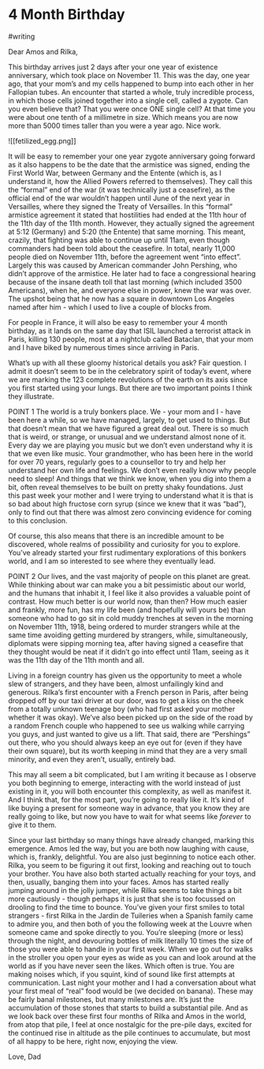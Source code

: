 # 4 Month Birthday
#writing


Dear Amos and Rilka,

This birthday arrives just 2 days after your one year of existence anniversary, which took place on November 11. This was the day, one year ago, that your mom’s and my cells happened to bump into each other in her Fallopian tubes. An encounter that started a whole, truly incredible process, in which those cells joined together into a single cell, called a zygote. Can you even believe that? That you were once ONE single cell? At that time you were about one tenth of a millimetre in size. Which means you are now more than 5000 times taller than you were a year ago. Nice work. 

![[fetilized_egg.png]]

It will be easy to remember your one year zygote anniversary going forward as it also happens to be the date that the armistice was signed, ending the First World War, between Germany and the Entente (which is, as I understand it, how the Allied Powers referred to themselves). They call this the “formal” end of the war (it was technically just a ceasefire), as the official end of the war wouldn’t happen until June of the next year in Versailles, where they signed the Treaty of Versailles. In this “formal” armistice agreement it stated that hostilities had ended at the 11th hour of the 11th day of the 11th month. However, they actually signed the agreement at 5:12 (Germany) and 5:20 (the Entente) that same morning. This meant, crazily, that fighting was able to continue up until 11am, even though commanders had been told about the ceasefire. In total, nearly 11,000 people died on November 11th, before the agreement went “into effect”. Largely this was caused by American commander John Pershing, who didn’t approve of the armistice. He later had to face a congressional hearing because of the insane death toll that last morning (which included 3500 Americans), when he, and everyone else in power, knew the war was over. The upshot being that he now has a square in downtown Los Angeles named after him - which I used to live a couple of blocks from. 

For people in France, it will also be easy to remember your 4 month birthday, as it lands on the same day that ISIL launched a terrorist attack in Paris, killing 130 people, most at a nightclub called Bataclan, that your mom and I have biked by numerous times since arriving in Paris. 

What’s up with all these gloomy historical details you ask? Fair question. I admit it doesn’t seem to be in the celebratory spirit of today’s event, where we are marking the 123 complete revolutions of the earth on its axis since you first started using your lungs. But there are two important points I think they illustrate.

POINT 1
The world is a truly bonkers place. We - your mom and I - have been here a while, so we have managed, largely, to get used to things. But that doesn’t mean that we have figured a great deal out. There is so much that is weird, or strange, or unusual and we understand almost none of it. Every day we are playing you music but we don’t even understand why it is that we even like music. Your grandmother, who has been here in the world for over 70 years, regularly goes to a counsellor to try and help her understand her own life and feelings. We don’t even really know why people need to sleep! And things that we think we know, when you dig into them a bit, often reveal themselves to be built on pretty shaky foundations. Just this past week your mother and I were trying to understand what it is that is so bad about high fructose corn syrup (since we knew that it was “bad”), only to find out that there was almost zero convincing evidence for coming to this conclusion.

Of course, this also means that there is an incredible amount to be discovered, whole realms of possibility and curiosity for you to explore. You’ve already started your first rudimentary explorations of this bonkers world, and I am so interested to see where they eventually lead. 

POINT 2 
Our lives, and the vast majority of people on this planet are great. While thinking about war can make you a bit pessimistic about our world, and the humans that inhabit it, I feel like it also provides a valuable point of contrast. How much better is our world now, than then? How much easier and frankly, more fun, has my life been (and hopefully will yours be) than someone who had to go sit in cold muddy trenches at seven in the morning on November 11th, 1918, being ordered to murder strangers while at the same time avoiding getting murdered by strangers, while, simultaneously, diplomats were sipping morning tea, after having signed a ceasefire that they thought would be neat if it didn’t go into effect until 11am, seeing as it was the 11th day of the 11th month and all.

Living in a foreign country has given us the opportunity to meet a whole slew of strangers, and they have been, almost unfailingly kind and generous. Rilka’s first encounter with a French person in Paris, after being dropped off by our taxi driver at our door, was to get a kiss on the cheek from a totally unknown teenage boy (who had first asked your mother whether it was okay). We’ve also been picked up on the side of the road by a random French couple who happened to see us walking while carrying you guys, and just wanted to give us a lift. That said, there are “Pershings” out there, who you should always keep an eye out for (even if they have their own square), but its worth keeping in mind that they are a very small minority, and even they aren’t, usually, entirely bad. 

This may all seem a bit complicated, but I am writing it because as I observe you both beginning to emerge, interacting with the world instead of just existing in it, you will both encounter this complexity, as well as manifest it. And I think that, for the most part, you’re going to really like it. It’s kind of like buying a present for someone way in advance, that you know they are really going to like, but now you have to wait for what seems like *forever* to give it to them.

Since your last birthday so many things have already changed, marking this emergence. Amos led the way, but you are both now laughing with cause, which is, frankly, delightful. You are also just beginning to notice each other. Rilka, you seem to be figuring it out first, looking and reaching out to touch your brother. You have also both started actually reaching for your toys, and then, usually, banging them into your faces. Amos has started really jumping around in the jolly jumper, while Rilka seems to take things a bit more cautiously - though perhaps it is just that she is too focussed on drooling to find the time to bounce. You’ve given your first smiles to total strangers - first Rilka in the Jardin de Tuileries when a Spanish family came to admire you, and then both of you the following week at the Louvre when someone came and spoke directly to you. You’re sleeping (more or less) through the night, and devouring bottles of milk literally 10 times the size of those you were able to handle in your first week.
When we go out for walks in the stroller you open your eyes as wide as you can and look around at the world as if you have never seen the likes. Which often is true. You are making noises which, if you squint, kind of sound like first attempts at communication. Last night your mother and I had a conversation about what your first meal of “real” food would be (we decided on banana). These may be fairly banal milestones, but many milestones are. It’s just the accumulation of those stones that starts to build a substantial pile. And as we look back over these first four months of Rilka and Amos in the world, from atop that pile, I feel at once nostalgic for the pre-pile days, excited for the continued rise in altitude as the pile continues to accumulate, but most of all happy to be here, right now, enjoying the view.

Love,
Dad 



